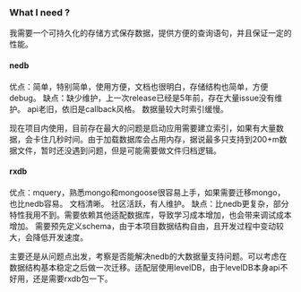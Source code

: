 ### What I need ?
我需要一个可持久化的存储方式保存数据，提供方便的查询语句，并且保证一定的性能。

#### nedb
优点：简单，特别简单，使用方便，文档也很明白，存储结构也简单，方便debug。
缺点：缺少维护，上一次release已经是5年前，存在大量issue没有维护。 api老旧，依旧是callback风格。 数据量较大时索引缓慢。

现在项目内使用，目前存在最大的问题是启动应用需要建立索引，如果有大量数据，会卡住几秒时间。由于加载数据库会占用内存，据说最多只支持到200+m数据文件，暂时还没遇到问题，但是可能需要做文件归档逻辑。

#### rxdb
优点：mquery，熟悉mongo和mongoose很容易上手，如果需要迁移mongo，也比nedb容易。 文档清晰。 社区活跃，有人维护。
缺点：比nedb更复杂，部分特性我用不到。需要依赖其他适配数据库，导致学习成本增加，也会带来调试成本增加。 需要预先定义schema，由于本项目数据结构自由，且开发过程中变动较大，会降低开发速度。

主要还是从问题点出发，考察是否能解决nedb的大数据量支持问题。可以考虑在数据结构基本稳定之后做一次迁移。适配层使用levelDB，由于levelDB本身api不好用，还是需要rxdb包一下。